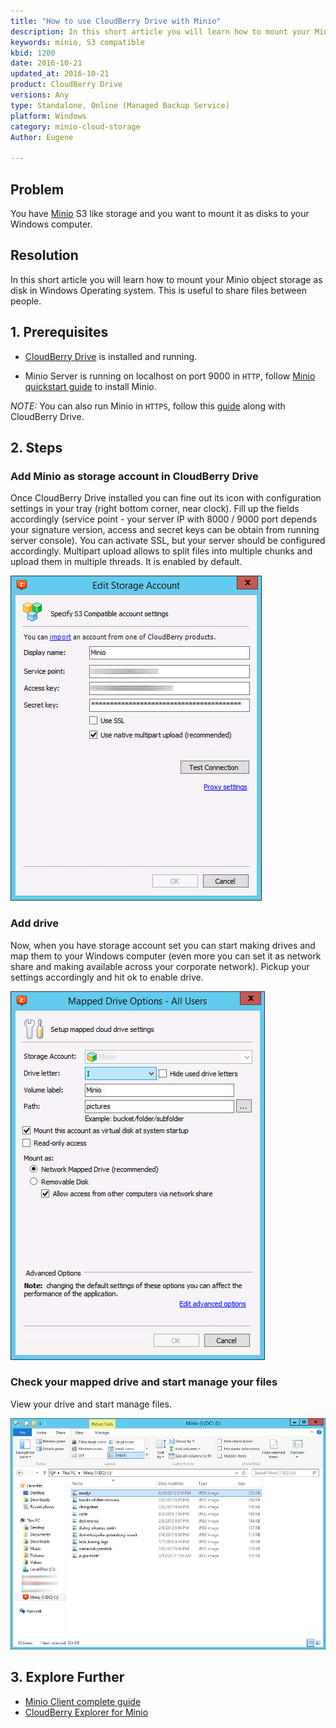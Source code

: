 ```yaml
---
title: "How to use CloudBerry Drive with Minio"
description: In this short article you will learn how to mount your Minio object storage as disk in Windows Operating system. This is useful to share files between people.
keywords: minio, S3 compatible
kbid: 1200
date: 2016-10-21
updated_at: 2016-10-21
product: CloudBerry Drive
versions: Any
type: Standalone, Online (Managed Backup Service)
platform: Windows
category: minio-cloud-storage
Author: Eugene

---
```

## Problem

You have [Minio](https://minio.io/) S3 like storage and you want to mount it as disks to your Windows computer.

## Resolution

In this short article you will learn how to mount your Minio object storage as disk in Windows Operating system. This is useful to share files between people.

## 1. Prerequisites

* [CloudBerry Drive](http://www.cloudberrylab.com/drive) is installed and running.

* Minio Server is running on localhost on port 9000 in ``HTTP``, follow [Minio quickstart guide](https://docs.minio.io/docs/minio-quickstart-guide) to install Minio.

_NOTE:_ You can also run Minio in ``HTTPS``, follow this [guide](https://docs.minio.io/docs/generate-let-s-encypt-certificate-using-concert-for-minio) along with CloudBerry Drive.

## 2. Steps

### Add Minio as storage account in CloudBerry Drive

Once CloudBerry Drive installed you can fine out its icon with configuration settings in your tray (right bottom corner, near clock). Fill up the fields accordingly (service point - your server IP with 8000 / 9000 port depends your signature version, access and secret keys can be obtain from running server console). You can activate SSL, but your server should be configured accordingly. Multipart upload allows to split files into multiple chunks and upload them in multiple threads. It is enabled by default.

  ![CloudBerry Drive for S3 compatible](/images/minio/cloudberry-drive-storage-minio-configuration.jpg)

### Add drive

Now, when you have storage account set you can start making drives and map them to your Windows computer (even more you can set it as network share and making available across your corporate network). Pickup your settings accordingly and hit ok to enable drive.

  ![CloudBerry Drive options for mapped drive](/images/minio/cloudberry-drive-mapped-drive-settings.jpg)


### Check your mapped drive and start manage your files

View your drive and start manage files.

  ![CloudBerry Drive for Minio, view content](/images/minio/cloudberry-drive-mapped-disk-show-content.jpg)

## 3. Explore Further

* [Minio Client complete guide](https://docs.minio.io/docs/minio-client-complete-guide)
* [CloudBerry Explorer for Minio](http://www.cloudberrylab.com/explorer)

